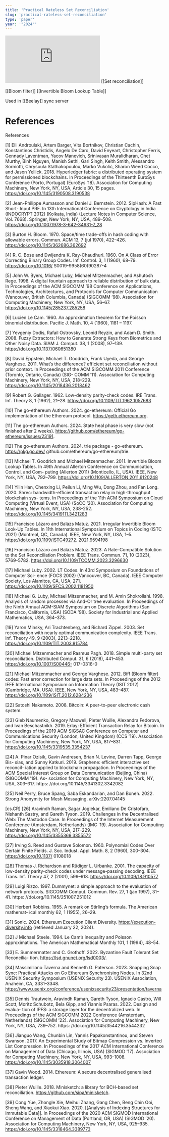 ```yaml
---
title: 'Practical Rateless Set Reconciliation'
slug: 'practical-rateless-set-reconciliation'
type: 'paper'
year: '"2024"'
---
```


![](https://static.meri.garden/1e9779f42fae9e07321199a3db0f0d1a.pdf)
[[Set reconciliation]]

[[Bloom filter]]
[[Invertible Bloom Lookup Table]]

Used in [[Beelay]] sync server
# References

References 

[1] Elli Androulaki, Artem Barger, Vita Bortnikov, Christian Cachin, Konstantinos Christidis, Angelo De Caro, David Enyeart, Christopher Ferris, Gennady Laventman, Yacov Manevich, Srinivasan Muralidharan, Chet Murthy, Binh Nguyen, Manish Sethi, Gari Singh, Keith Smith, Alessandro Sorniotti, Chrysoula Stathakopoulou, Marko Vukolić, Sharon Weed Cocco, and Jason Yellick. 2018. Hyperledger fabric: a distributed operating system for permissioned blockchains. In Proceedings of the Thirteenth EuroSys Conference (Porto, Portugal) (EuroSys ’18). Association for Computing Machinery, New York, NY, USA, Article 30, 15 pages. https://doi.org/10.1145/3190508.3190538 

[2] Jean-Philippe Aumasson and Daniel J. Bernstein. 2012. SipHash: A Fast Short- Input PRF. In 13th International Conference on Cryptology in India (INDOCRYPT 2012) (Kolkata, India) (Lecture Notes in Computer Science, Vol. 7668). Springer, New York, NY, USA, 489–508. https://doi.org/10.1007/978-3-642-34931-7_28 

[3] Burton H. Bloom. 1970. Space/time trade-offs in hash coding with allowable errors. Commun. ACM 13, 7 (jul 1970), 422–426. https://doi.org/10.1145/362686.362692 

[4] R. C. Bose and Dwijendra K. Ray-Chaudhuri. 1960. On A Class of Error Correcting Binary Group Codes. Inf. Control. 3, 1 (1960), 68–79. https://doi.org/10.1016/ S0019-9958(60)90287-4 

[5] John W. Byers, Michael Luby, Michael Mitzenmacher, and Ashutosh Rege. 1998. A digital fountain approach to reliable distribution of bulk data. In Proceedings of the ACM SIGCOMM ’98 Conference on Applications, Technologies, Architectures, and Protocols for Computer Communication (Vancouver, British Columbia, Canada) (SIGCOMM ’98). Association for Computing Machinery, New York, NY, USA, 56–67. https://doi.org/10.1145/285237.285258 

[6] Lucien Le Cam. 1960. An approximation theorem for the Poisson binomial distribution. Pacific J. Math. 10, 4 (1960), 1181 – 1197. 

[7] Yevgeniy Dodis, Rafail Ostrovsky, Leonid Reyzin, and Adam D. Smith. 2008. Fuzzy Extractors: How to Generate Strong Keys from Biometrics and Other Noisy Data. SIAM J. Comput. 38, 1 (2008), 97–139. https://doi.org/10.1137/060651380 

[8] David Eppstein, Michael T. Goodrich, Frank Uyeda, and George Varghese. 2011. What’s the difference? efficient set reconciliation without prior context. In Proceedings of the ACM SIGCOMM 2011 Conference (Toronto, Ontario, Canada) (SIG- COMM ’11). Association for Computing Machinery, New York, NY, USA, 218–229. https://doi.org/10.1145/2018436.2018462 

[9] Robert G. Gallager. 1962. Low-density parity-check codes. IRE Trans. Inf. Theory 8, 1 (1962), 21–28. https://doi.org/10.1109/TIT.1962.1057683 

[10] The go-ethereum Authors. 2024. go-ethereum: Official Go implementation of the Ethereum protocol. https://geth.ethereum.org. 

[11] The go-ethereum Authors. 2024. State heal phase is very slow (not finished after 2 weeks). https://github.com/ethereum/go-ethereum/issues/23191. 

[12] The go-ethereum Authors. 2024. trie package - go-ethereum. https://pkg.go.dev/ github.com/ethereum/go-ethereum/trie. 

[13] Michael T. Goodrich and Michael Mitzenmacher. 2011. Invertible Bloom Lookup Tables. In 49th Annual Allerton Conference on Communication, Control, and Com- puting (Allerton 2011) (Monticello, IL, USA). IEEE, New York, NY, USA, 792–799. https://doi.org/10.1109/ALLERTON.2011.6120248 

[14] Yilin Han, Chenxing Li, Peilun Li, Ming Wu, Dong Zhou, and Fan Long. 2020. Shrec: bandwidth-efficient transaction relay in high-throughput blockchain sys- tems. In Proceedings of the 11th ACM Symposium on Cloud Computing (Virtual Event, USA) (SoCC ’20). Association for Computing Machinery, New York, NY, USA, 238–252. https://doi.org/10.1145/3419111.3421283 

[15] Francisco Lázaro and Balázs Matuz. 2021. Irregular Invertible Bloom Look-Up Tables. In 11th International Symposium on Topics in Coding (ISTC 2021) (Montreal, QC, Canada). IEEE, New York, NY, USA, 1–5. https://doi.org/10.1109/ISTC49272. 2021.9594198 

[16] Francisco Lázaro and Balázs Matuz. 2023. A Rate-Compatible Solution to the Set Reconciliation Problem. IEEE Trans. Commun. 71, 10 (2023), 5769–5782. https://doi.org/10.1109/TCOMM.2023.3296630 

[17] Michael Luby. 2002. LT Codes. In 43rd Symposium on Foundations of Computer Sci- ence (FOCS 2002) (Vancouver, BC, Canada). IEEE Computer Society, Los Alamitos, CA, USA, 271. https://doi.org/10.1109/SFCS.2002.1181950 

[18] Michael G. Luby, Michael Mitzenmacher, and M. Amin Shokrollahi. 1998. Analysis of random processes via And-Or tree evaluation. In Proceedings of the Ninth Annual ACM-SIAM Symposium on Discrete Algorithms (San Francisco, California, USA) (SODA ’98). Society for Industrial and Applied Mathematics, USA, 364–373. 

[19] Yaron Minsky, Ari Trachtenberg, and Richard Zippel. 2003. Set reconciliation with nearly optimal communication complexity. IEEE Trans. Inf. Theory 49, 9 (2003), 2213–2218. https://doi.org/10.1109/TIT.2003.815784 

[20] Michael Mitzenmacher and Rasmus Pagh. 2018. Simple multi-party set reconciliation. Distributed Comput. 31, 6 (2018), 441–453. https://doi.org/10.1007/S00446- 017-0316-0 

[21] Michael Mitzenmacher and George Varghese. 2012. Biff (Bloom filter) codes: Fast error correction for large data sets. In Proceedings of the 2012 IEEE International Symposium on Information Theory (ISIT 2012) (Cambridge, MA, USA). IEEE, New York, NY, USA, 483–487. https://doi.org/10.1109/ISIT.2012.6284236 

[22] Satoshi Nakamoto. 2008. Bitcoin: A peer-to-peer electronic cash system. 

[23] Gleb Naumenko, Gregory Maxwell, Pieter Wuille, Alexandra Fedorova, and Ivan Beschastnikh. 2019. Erlay: Efficient Transaction Relay for Bitcoin. In Proceedings of the 2019 ACM SIGSAC Conference on Computer and Communications Security (London, United Kingdom) (CCS ’19). Association for Computing Machinery, New York, NY, USA, 817–831. https://doi.org/10.1145/3319535.3354237 

[24] A. Pinar Ozisik, Gavin Andresen, Brian N. Levine, Darren Tapp, George Bis- sias, and Sunny Katkuri. 2019. Graphene: efficient interactive set reconcil- iation applied to blockchain propagation. In Proceedings of the ACM Special Interest Group on Data Communication (Beijing, China) (SIGCOMM ’19). As- sociation for Computing Machinery, New York, NY, USA, 303–317. https: //doi.org/10.1145/3341302.3342082 

[25] Neil Perry, Bruce Spang, Saba Eskandarian, and Dan Boneh. 2022. Strong Anonymity for Mesh Messaging. arXiv:2207.04145 

[cs.CR] [26] Aravindh Raman, Sagar Joglekar, Emiliano De Cristofaro, Nishanth Sastry, and Gareth Tyson. 2019. Challenges in the Decentralised Web: The Mastodon Case. In Proceedings of the Internet Measurement Conference (Amsterdam, Netherlands) (IMC ’19). Association for Computing Machinery, New York, NY, USA, 217–229. https://doi.org/10.1145/3355369.3355572 

[27] Irving S. Reed and Gustave Solomon. 1960. Polynomial Codes Over Certain Finite Fields. J. Soc. Indust. Appl. Math. 8, 2 (1960), 300–304. https://doi.org/10.1137/ 0108018 

[28] Thomas J. Richardson and Rüdiger L. Urbanke. 2001. The capacity of low-density parity-check codes under message-passing decoding. IEEE Trans. Inf. Theory 47, 2 (2001), 599–618. https://doi.org/10.1109/18.910577 

[29] Luigi Rizzo. 1997. Dummynet: a simple approach to the evaluation of network protocols. SIGCOMM Comput. Commun. Rev. 27, 1 (jan 1997), 31–41. https: //doi.org/10.1145/251007.251012 

[30] Herbert Robbins. 1955. A remark on Stirling’s formula. The American mathemat- ical monthly 62, 1 (1955), 26–29. 

[31] Sonic. 2024. Ethereum Execution Client Diversity. https://execution-diversity.info (retrieved January 22, 2024). 

[32] J Michael Steele. 1994. Le Cam’s inequality and Poisson approximations. The American Mathematical Monthly 101, 1 (1994), 48–54. 

[33] E. Summermatter and C. Grothoff. 2022. Byzantine Fault Tolerant Set Reconcilia- tion. https://lsd.gnunet.org/lsd0003/. 

[34] Massimiliano Taverna and Kenneth G. Paterson. 2023. Snapping Snap Sync: Practical Attacks on Go Ethereum Synchronising Nodes. In 32nd USENIX Security Symposium (USENIX Security 23). USENIX Association, Anaheim, CA, 3331–3348. https://www.usenix.org/conference/usenixsecurity23/presentation/taverna 

[35] Dennis Trautwein, Aravindh Raman, Gareth Tyson, Ignacio Castro, Will Scott, Moritz Schubotz, Bela Gipp, and Yiannis Psaras. 2022. Design and evalua- tion of IPFS: a storage layer for the decentralized web. In Proceedings of the ACM SIGCOMM 2022 Conference (Amsterdam, Netherlands) (SIGCOMM ’22). Association for Computing Machinery, New York, NY, USA, 739–752. https: //doi.org/10.1145/3544216.3544232 

[36] Jianguo Wang, Chunbin Lin, Yannis Papakonstantinou, and Steven Swanson. 2017. An Experimental Study of Bitmap Compression vs. Inverted List Compression. In Proceedings of the 2017 ACM International Conference on Management of Data (Chicago, Illinois, USA) (SIGMOD ’17). Association for Computing Machinery, New York, NY, USA, 993–1008. https://doi.org/10.1145/3035918.3064007 

[37] Gavin Wood. 2014. Ethereum: A secure decentralised generalised transaction ledger. 

[38] Pieter Wuille. 2018. Minisketch: a library for BCH-based set reconciliation. https://github.com/sipa/minisketch. 

[39] Cong Yue, Zhongle Xie, Meihui Zhang, Gang Chen, Beng Chin Ooi, Sheng Wang, and Xiaokui Xiao. 2020. [[Analysis of Indexing Structures for Immutable Data]]. In Proceedings of the 2020 ACM SIGMOD International Conference on Management of Data (Portland, OR, USA) (SIGMOD ’20). Association for Computing Machinery, New York, NY, USA, 925–935. https://doi.org/10.1145/3318464.3389773